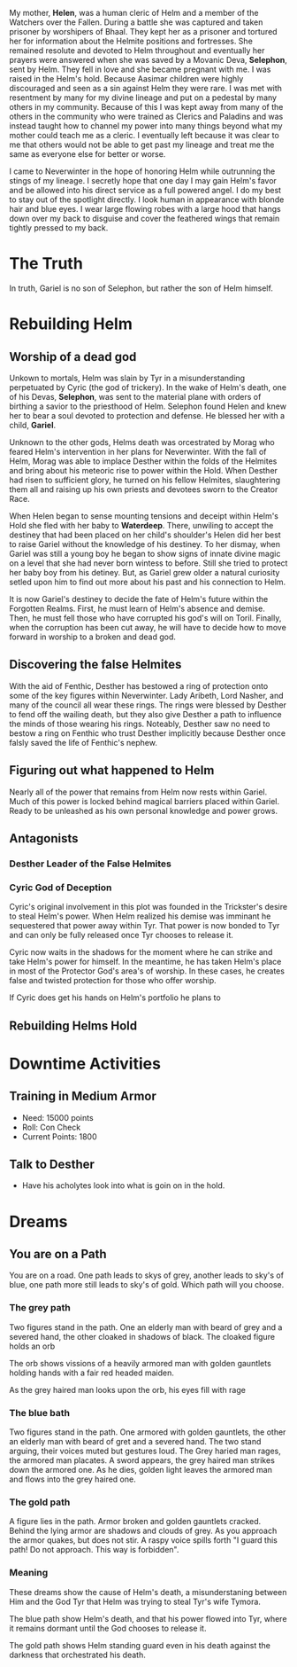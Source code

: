 My mother, **Helen**, was a human cleric of Helm and a member of the Watchers over the Fallen. During a battle she was captured and taken prisoner by worshipers of Bhaal. They kept her as a prisoner and tortured her for information about the Helmite positions and fortresses. She remained resolute and devoted to Helm throughout and eventually her prayers were answered when she was saved by a Movanic Deva, **Selephon**, sent by Helm. They fell in love and she became pregnant with me. I was raised in the Helm's hold. Because Aasimar children were highly discouraged and seen as a sin against Helm they were rare. I was met with resentment by many for my divine lineage and put on a pedestal by many others in my community. Because of this I was kept away from many of the others in the community who were trained as Clerics and Paladins and was instead taught how to channel my power into many things beyond what my mother could teach me as a cleric. I eventually left because it was clear to me that others would not be able to get past my lineage and treat me the same as everyone else for better or worse.

I came to Neverwinter in the hope of honoring Helm while outrunning the stings of my lineage. I secretly hope that one day I may gain Helm's favor and be allowed into his direct service as a full powered angel. I do my best to stay out of the spotlight directly. I look human in appearance with blonde hair and blue eyes. I wear large flowing robes with a large hood that hangs down over my back to disguise and cover the feathered wings that remain tightly pressed to my back.

# The Truth

In truth, Gariel is no son of Selephon, but rather the son of Helm himself. 

# Rebuilding Helm

## Worship of a dead god

Unkown to mortals, Helm was slain by Tyr in a misunderstanding perpetuated by Cyric (the god of trickery). In the wake of Helm's death, one of his Devas, **Selephon**, was sent to the material plane with orders of birthing a savior to the priesthood of Helm. Selephon found Helen and knew her to bear a soul devoted to protection and defense. He blessed her with a child, **Gariel**.

Unknown to the other gods, Helms death was orcestrated by Morag who feared Helm's intervention in her plans for Neverwinter. With the fall of Helm, Morag was able to implace Desther within the folds of the Helmites and bring about his meteoric rise to power within the Hold. When Desther had risen to sufficient glory, he turned on his fellow Helmites, slaughtering them all and raising up his own priests and devotees sworn to the Creator Race.

When Helen began to sense mounting tensions and deceipt within Helm's Hold she fled with her baby to **Waterdeep**. There, unwiling to accept the destiney that had been placed on her child's shoulder's Helen did her best to raise Gariel without the knowledge of his destiney. To her dismay, when Gariel was still a young boy he began to show signs of innate divine magic on a level that she had never born wintess to before. Still she tried to protect her baby boy from his detiney. But, as Gariel grew older a natural curiosity setled upon him to find out more about his past and his connection to Helm.

It is now Gariel's destiney to decide the fate of Helm's future within the Forgotten Realms. First, he must learn of Helm's absence and demise. Then, he must fell those who have corrupted his god's will on Toril. Finally, when the corruption has been cut away, he will have to decide how to move forward in worship to a broken and dead god.

## Discovering the false Helmites

With the aid of Fenthic, Desther has bestowed a ring of protection onto some of the key figures within Neverwinter. Lady Aribeth, Lord Nasher, and many of the council all wear these rings. The rings were blessed by Desther to fend off the wailing death, but they also give Desther a path to influence the minds of those wearing his rings. Noteably, Desther saw no need to bestow a ring on Fenthic who trust Desther implicitly because Desther once falsly saved the life of Fenthic's nephew.

## Figuring out what happened to Helm

Nearly all of the power that remains from Helm now rests within Gariel. Much of this power is locked behind magical barriers placed within Gariel. Ready to be unleashed as his own personal knowledge and power grows.

## Antagonists

### Desther Leader of the False Helmites

### Cyric God of Deception

Cyric's original involvement in this plot was founded in the Trickster's desire to steal Helm's power. When Helm realized his demise was imminant he sequestered that power away within Tyr. That power is now bonded to Tyr and can only be fully released once Tyr chooses to release it.

Cyric now waits in the shadows for the moment where he can strike and take Helm's power for himself. In the meantime, he has taken Helm's place in most of the Protector God's area's of worship. In these cases, he creates false and twisted protection for those who offer worship.

If Cyric does get his hands on Helm's portfolio he plans to

## Rebuilding Helms Hold

# Downtime Activities

## Training in Medium Armor

- Need: 15000 points
- Roll: Con Check
- Current Points: 1800

## Talk to Desther

- Have his acholytes look into what is goin on in the hold.

# Dreams

## You are on a Path

You are on a road. One path leads to skys of grey, another leads to sky's of blue, one path more still leads to sky's of gold. Which path will you choose.

### The grey path

Two figures stand in the path. One an elderly man with beard of grey and a severed hand, the other cloaked in shadows of black. The cloaked figure holds an orb

The orb shows vissions of a heavily armored man with golden gauntlets holding hands with a fair red headed maiden.

As the grey haired man looks upon the orb, his eyes fill with rage

### The blue bath

Two figures stand in the path. One armored with golden gauntlets, the other an elderly man with beard of gret and a severed hand. The two stand arguing, their voices muted but gestures loud. The Grey haried man rages, the armored man placates. A sword appears, the grey haired man strikes down the armored one. As he dies, golden light leaves the armored man and flows into the grey haired one.

### The gold path

A figure lies in the path. Armor broken and golden gauntlets cracked. Behind the lying armor are shadows and clouds of grey. As you approach the armor quakes, but does not stir. A raspy voice spills forth "I guard this path! Do not approach. This way is forbidden".

### Meaning

These dreams show the cause of Helm's death, a misunderstaning between Him and the God Tyr that Helm was trying to steal Tyr's wife Tymora.

The blue path show Helm's death, and that his power flowed into Tyr, where it remains dormant until the God chooses to release it.

The gold path shows Helm standing guard even in his death against the darkness that orchestrated his death.
